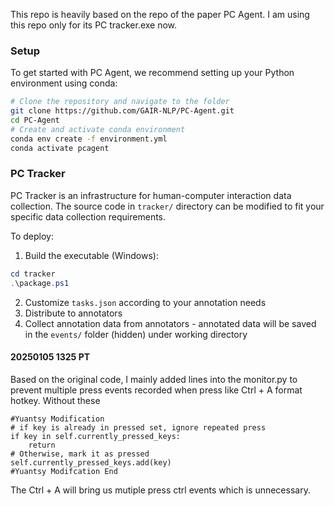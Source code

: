 This repo is heavily based on the repo of the paper PC Agent.
I am using this repo only for its PC tracker.exe now. 

### Setup

To get started with PC Agent, we recommend setting up your Python environment using conda:

```bash
# Clone the repository and navigate to the folder
git clone https://github.com/GAIR-NLP/PC-Agent.git
cd PC-Agent
# Create and activate conda environment
conda env create -f environment.yml
conda activate pcagent
```

### PC Tracker

PC Tracker is an infrastructure for human-computer interaction data collection. The source code in `tracker/` directory can be modified to fit your specific data collection requirements.

To deploy:
1. Build the executable (Windows):
```powershell
cd tracker
.\package.ps1
```
2. Customize `tasks.json` according to your annotation needs
3. Distribute to annotators
4. Collect annotation data from annotators - annotated data will be saved in the `events/` folder (hidden) under working directory


#### 20250105 1325 PT

Based on the original code, I mainly added lines into the monitor.py to prevent multiple press events recorded when press like Ctrl + A format hotkey. Without these 
```
#Yuantsy Modification
# if key is already in pressed set, ignore repeated press
if key in self.currently_pressed_keys:
    return 
# Otherwise, mark it as pressed
self.currently_pressed_keys.add(key)
#Yuantsy Modifcation End
```
The Ctrl + A will bring us mutiple press ctrl events which is unnecessary. 

